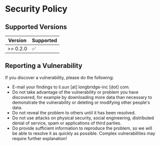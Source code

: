 # Security Policy

## Supported Versions

| Version  | Supported          |
|----------|--------------------|
| >= 0.2.0 | :white_check_mark: |

## Reporting a Vulnerability


If you discover a vulnerability, please do the following:

- E-mail your findings to li.sun [at] longbridge-inc [dot] com.
- Do not take advantage of the vulnerability or problem you have discovered, for example by downloading more data than necessary to demonstrate the vulnerability or deleting or modifying other people's data.
- Do not reveal the problem to others until it has been resolved.
- Do not use attacks on physical security, social engineering, distributed denial of service, spam or applications of third parties.
- Do provide sufficient information to reproduce the problem, so we will be able to resolve it as quickly as possible. Complex vulnerabilities may require further explanation!
